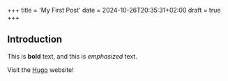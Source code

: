 +++
title = 'My First Post'
date = 2024-10-26T20:35:31+02:00
draft = true
+++

## Introduction

This is **bold** text, and this is _emphasized_ text.

Visit the [Hugo](https://gohugo.io) website!
